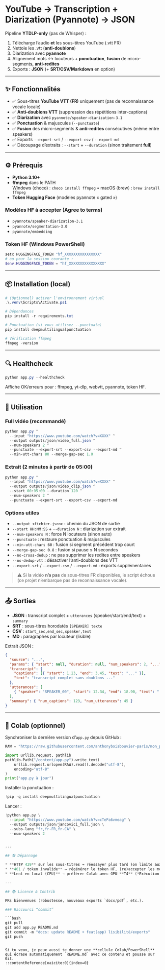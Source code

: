 
# YouTube → Transcription + Diarization (Pyannote) → JSON

Pipeline **YTDLP-only** (pas de Whisper) :
1) Télécharge l’audio **et** les sous-titres YouTube (.vtt FR)  
2) Nettoie les .vtt (**anti-doublons**)  
3) Diarization avec **pyannote**  
4) Alignement mots ↔ locuteurs + **ponctuation**, **fusion** de micro-segments, **anti-redites**  
5) Exports : **JSON** (+ **SRT/CSV/Markdown** en option)

---

## ✨ Fonctionnalités

- ✅ Sous-titres **YouTube VTT (FR)** uniquement (pas de reconnaissance vocale locale)
- ✅ **Anti-doublons VTT** (suppression des répétitions inter-captions)
- ✅ **Diarization** avec `pyannote/speaker-diarization-3.1`
- ✅ **Ponctuation** & majuscules (`--punctuate`)
- ✅ **Fusion** des micro-segments & **anti-redites** consécutives (même entre speakers)
- ✅ Exports `--export-srt` / `--export-csv` / `--export-md`
- ✅ Découpage d’extraits : `--start` + `--duration` (sinon traitement **full**)

---

## ⚙️ Prérequis

- **Python 3.10+**
- **ffmpeg** dans le PATH  
  Windows (choco) : `choco install ffmpeg` • macOS (brew) : `brew install ffmpeg`
- **Token Hugging Face** (modèles pyannote « gated »)

### Modèles HF à accepter (Agree to terms)

- `pyannote/speaker-diarization-3.1`
- `pyannote/segmentation-3.0`
- `pyannote/embedding`

### Token HF (Windows PowerShell)

```powershell
setx HUGGINGFACE_TOKEN "hf_XXXXXXXXXXXXXXXX"
# ou pour la session courante :
$env:HUGGINGFACE_TOKEN = "hf_XXXXXXXXXXXXXXXX"
````

---

## 📦 Installation (local)

```powershell
# (Optionnel) activer l'environnement virtuel
.\.venv\Scripts\Activate.ps1

# Dépendances
pip install -r requirements.txt

# Ponctuation (si vous utilisez --punctuate)
pip install deepmultilingualpunctuation

# Vérification ffmpeg
ffmpeg -version
```

---

## 🔍 Healthcheck

```powershell
python app.py --healthcheck
```

Affiche OK/erreurs pour : ffmpeg, yt-dlp, webvtt, pyannote, token HF.

---

## 🚀 Utilisation

### Full vidéo (recommandé)

```powershell
python app.py ^
  --input "https://www.youtube.com/watch?v=XXXX" ^
  --output outputs/json/video_full.json ^
  --num-speakers 2 ^
  --punctuate --export-srt --export-csv --export-md ^
  --min-utt-chars 80 --merge-gap-sec 1.0
```

### Extrait (2 minutes à partir de 05:00)

```powershell
python app.py ^
  --input "https://www.youtube.com/watch?v=XXXX" ^
  --output outputs/json/video_clip.json ^
  --start 00:05:00 --duration 120 ^
  --num-speakers 2 ^
  --punctuate --export-srt --export-csv --export-md
```

### Options utiles

* `--output <fichier.json>` : chemin du JSON de sortie
* `--start HH:MM:SS` + `--duration N` : diarization sur extrait
* `--num-speakers N` : force N locuteurs (sinon auto)
* `--punctuate` : restaure ponctuation & majuscules
* `--min-utt-chars 60` : fusion si segment précédent trop court
* `--merge-gap-sec 0.8` : fusion si pause ≤ N secondes
* `--no-cross-dedup` : ne pas supprimer les redites entre speakers
* `--no-dedup-vtt` : désactiver l’anti-doublons des VTT
* `--export-srt` / `--export-csv` / `--export-md` : exports supplémentaires

> ⚠️ Si la vidéo **n’a pas** de sous-titres FR disponibles, le script échoue (ce projet n’embarque pas de reconnaissance vocale).

---

## 📤 Sorties

* **JSON** : transcript complet + `utterances` (speaker/start/end/text) + `summary`
* **SRT** : sous-titres horodatés `[SPEAKER] texte`
* **CSV** : `start_sec,end_sec,speaker,text`
* **MD** : paragraphes par locuteur (lisible)

Extrait JSON :

```json
{
  "source": "...",
  "params": { "start": null, "duration": null, "num_speakers": 2, "...": "..." },
  "transcript": {
    "captions": [{ "start": 1.23, "end": 3.45, "text": "..." }],
    "text": "transcript complet sans doublons ..."
  },
  "utterances": [
    { "speaker": "SPEAKER_00", "start": 12.34, "end": 18.90, "text": "..." }
  ],
  "summary": { "num_captions": 123, "num_utterances": 45 }
}
```

---

## 🧪 Colab (optionnel)

Synchroniser la dernière version d’`app.py` depuis GitHub :

```python
RAW = "https://raw.githubusercontent.com/anthonyboisbouvier-paris/mon_projet_politique/main/app.py"

import urllib.request, pathlib
pathlib.Path("/content/app.py").write_text(
    urllib.request.urlopen(RAW).read().decode("utf-8"),
    encoding="utf-8"
)
print("app.py à jour")
```

Installer la ponctuation :

```python
!pip -q install deepmultilingualpunctuation
```

Lancer :

```python
!python app.py \
  --input "https://www.youtube.com/watch?v=cTePa6vmeag" \
  --output outputs/json/jancovici_full.json \
  --subs-lang "fr,fr-FR,fr-CA" \
  --num-speakers 2


---

## 🛠️ Dépannage

* **HTTP 429** sur les sous-titres → réessayer plus tard (on limite aux langues FR pour réduire le risque)
* **401 / token invalide** → régénérer le token HF, (re)accepter les modèles, relancer le terminal/Colab
* **Lent en local (CPU)** → préférer Colab avec GPU **T4** (*Exécution → Modifier le type d’exécution*)

---

## 📚 Licence & Contrib

PRs bienvenues (robustesse, nouveaux exports `docx/pdf`, etc.).

### Raccourci “commit”

```bash
git pull
git add app.py README.md
git commit -m "docs: update README + feat(app) lisibilité/exports"
git push
```

```

Si tu veux, je peux aussi te donner une **cellule Colab/PowerShell** qui écrase automatiquement `README.md` avec ce contenu et pousse sur Git.
::contentReference[oaicite:0]{index=0}
```
